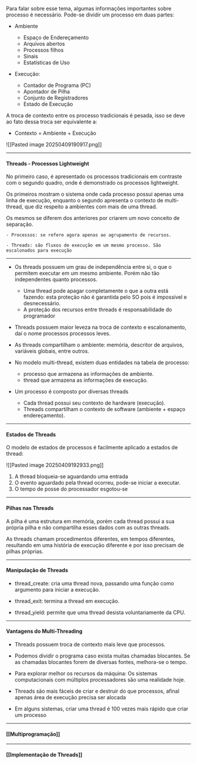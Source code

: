 Para falar sobre esse tema, algumas informações importantes sobre processo é necessário. Pode-se dividir um processo em duas partes:

- Ambiente
	- Espaço de Endereçamento
	- Arquivos abertos
	- Processos filhos
	- Sinais
	- Estatísticas de Uso

- Execução:
	- Contador de Programa (PC)
	- Apontador de Pilha
	- Conjunto de Registradores 
	- Estado de Execução

A troca de contexto entre os processo tradicionais é pesada, isso se deve ao fato dessa troca ser equivalente a:

 - Contexto = Ambiente + Execução 

![[Pasted image 20250409190917.png]]

--- 
#### Threads - Processos Lightweight

 No primeiro caso, é apresentado os processos tradicionais em contraste com o segundo quadro, onde é demonstrado os processos lightweight. 
 
 Os primeiros mostram o sistema onde cada processo possui apenas uma linha de execução, enquanto o segundo apresenta o contexto de multi-thread, que diz respeito a ambientes com mais de uma thread. 
 
Os mesmos se diferem dos anteriores por criarem um novo conceito de separação.

	- Processos: se refere agora apenas ao agrupamento de recursos.

	- Threads: são fluxos de execução em um mesmo processo. São escalonados para execução

---

- Os threads possuem um grau de independência entre si, o que o permitem executar em um mesmo ambiente. Porém não tão independentes quanto processos.

	- Uma thread pode apagar completamente o que a outra está fazendo: esta proteção não é garantida pelo SO pois é impossível e desnecessário.
	- A proteção dos recursos entre threads é responsabilidade do programador


- Threads possuem maior leveza na troca de contexto e escalonamento, daí o nome processos processos leves.


- As threads compartilham o ambiente: memória, descritor de arquivos, variáveis globais, entre outros.


- No modelo multi-thread, existem duas entidades na tabela de processo: 

	- processo que armazena as informações de ambiente.
	- thread que armazena as informações de execução.


- Um processo é composto por diversas threads

	- Cada thread possui seu contexto de hardware (execução).
	- Threads compartilham o contexto de software (ambiente + espaço endereçamento).


---

#### Estados de Threads

O modelo de estados de processos é facilmente aplicado a estados de thread:

![[Pasted image 20250409192933.png]]

1) A thread bloqueia-se aguardando uma entrada 
2) O evento aguardado pela thread ocorreu, pode-se iniciar a executar. 
3) O tempo de posse do processador esgotou-se

---

#### Pilhas nas Threads

A pilha é uma estrutura em memória, porém cada thread possui a sua própria pilha e não compartilha esses dados com as outras threads.

As threads chamam procedimentos diferentes, em tempos diferentes, resultando em uma história de execução diferente e por isso precisam de pilhas próprias.

---

#### Manipulação de Threads

-  thread_create: cria uma thread nova, passando uma função como argumento para iniciar a execução.

-  thread_exit: termina a thread em execução.

- thread_yield: permite que uma thread desista voluntariamente da CPU.

---

#### Vantagens do Multi-Threading

- Threads possuem troca de contexto mais leve que processos.

- Podemos dividir o programa caso exista muitas chamadas blocantes. Se as chamadas blocantes forem de diversas fontes, melhora-se o tempo.

- Para explorar melhor os recursos da máquina: Os sistemas computacionais com múltiplos processadores são uma realidade hoje.

- Threads são mais fáceis de criar e destruir do que processos, afinal apenas área de execução precisa ser alocada

- Em alguns sistemas, criar uma thread é 100 vezes mais rápido que criar um processo

---

#### [[Multiprogramação]]


--- 

#### [[Implementação de Threads]] 

